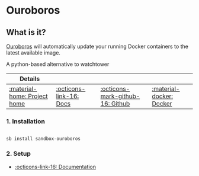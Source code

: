 # Ouroboros

## What is it?

[Ouroboros](https://github.com/pyouroboros/ouroboros) will automatically update your running Docker containers to the latest available image.

A python-based alternative to watchtower

| Details     |             |             |             |
|-------------|-------------|-------------|-------------|
| [:material-home: Project home ](https://github.com/pyouroboros/ouroboros) | [:octicons-link-16: Docs](https://github.com/pyouroboros/ouroboros/wiki) | [:octicons-mark-github-16: Github](https://github.com/pyouroboros/ouroboros) | [:material-docker: Docker ](https://hub.docker.com/r/pyouroboros/ouroboros)|

### 1. Installation

``` shell

sb install sandbox-ouroboros

```

### 2. Setup

- [:octicons-link-16: Documentation](https://github.com/pyouroboros/ouroboros/wiki)
